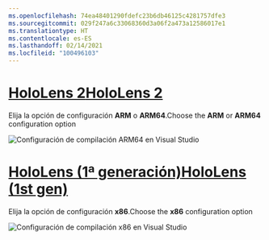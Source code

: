 ```yaml
---
ms.openlocfilehash: 74ea48401290fdefc23b6db46125c4281757dfe3
ms.sourcegitcommit: 029f247a6c33068360d3a06f2a473a12586017e1
ms.translationtype: HT
ms.contentlocale: es-ES
ms.lasthandoff: 02/14/2021
ms.locfileid: "100496103"
---
```

# <a name="hololens-2"></a>[<span data-ttu-id="d5571-101">HoloLens 2</span><span class="sxs-lookup"><span data-stu-id="d5571-101">HoloLens 2</span></span>](#tab/hl2)

<span data-ttu-id="d5571-102">Elija la opción de configuración **ARM** o **ARM64**.</span><span class="sxs-lookup"><span data-stu-id="d5571-102">Choose the **ARM** or **ARM64** configuration option</span></span>

![Configuración de compilación ARM64 en Visual Studio](../images/arm64setting.png)

# <a name="hololens-1st-gen"></a>[<span data-ttu-id="d5571-104">HoloLens (1ª generación)</span><span class="sxs-lookup"><span data-stu-id="d5571-104">HoloLens (1st gen)</span></span>](#tab/hl)

<span data-ttu-id="d5571-105">Elija la opción de configuración **x86**.</span><span class="sxs-lookup"><span data-stu-id="d5571-105">Choose the **x86** configuration option</span></span>

![Configuración de compilación x86 en Visual Studio](../images/x86setting.png)